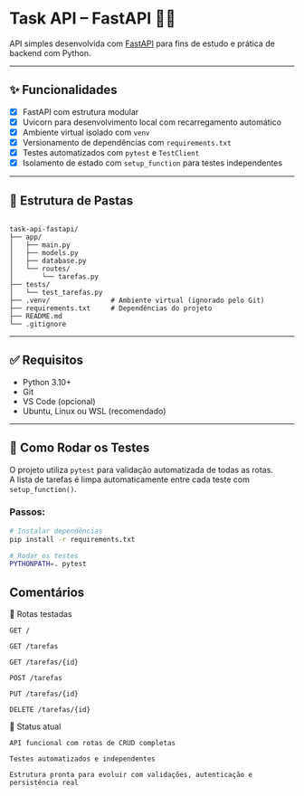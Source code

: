 # Task API – FastAPI 🐍🚀

API simples desenvolvida com [FastAPI](https://fastapi.tiangolo.com/) para fins de estudo e prática de backend com Python.

---

## ✨ Funcionalidades

- [x] FastAPI com estrutura modular
- [x] Uvicorn para desenvolvimento local com recarregamento automático
- [x] Ambiente virtual isolado com `venv`
- [x] Versionamento de dependências com `requirements.txt`
- [x] Testes automatizados com `pytest` e `TestClient`
- [x] Isolamento de estado com `setup_function` para testes independentes

---

## 📁 Estrutura de Pastas

<pre><code>
task-api-fastapi/
├── app/
│   ├── main.py
│   ├── models.py
│   ├── database.py
│   └── routes/
│       └── tarefas.py
├── tests/
│   └── test_tarefas.py
├── .venv/               # Ambiente virtual (ignorado pelo Git)
├── requirements.txt     # Dependências do projeto
├── README.md
└── .gitignore
</code></pre>

---

## ✅ Requisitos

- Python 3.10+
- Git
- VS Code (opcional)
- Ubuntu, Linux ou WSL (recomendado)

---

## 🧪 Como Rodar os Testes

O projeto utiliza `pytest` para validação automatizada de todas as rotas.  
A lista de tarefas é limpa automaticamente entre cada teste com `setup_function()`.

### Passos:

```bash
# Instalar dependências
pip install -r requirements.txt

# Rodar os testes
PYTHONPATH=. pytest

```

## Comentários
🔁 Rotas testadas

    GET /

    GET /tarefas

    GET /tarefas/{id}

    POST /tarefas

    PUT /tarefas/{id}

    DELETE /tarefas/{id}


📌 Status atual

    API funcional com rotas de CRUD completas

    Testes automatizados e independentes

    Estrutura pronta para evoluir com validações, autenticação e persistência real